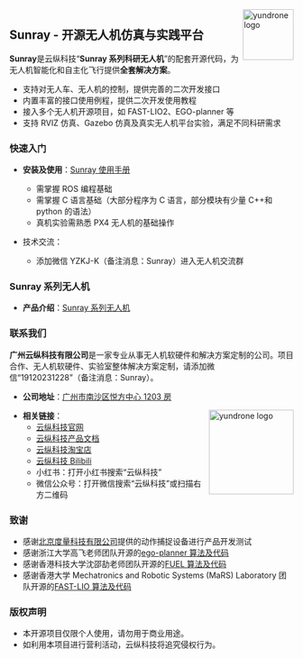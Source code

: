 <img src="https://pic1.imgdb.cn/item/67ceabf3066befcec6e26c76.png" alt="yundrone logo" align="right" height="90" />

## Sunray - 开源无人机仿真与实践平台

**Sunray**是云纵科技“**Sunray 系列科研无人机**”的配套开源代码，为无人机智能化和自主化飞行提供**全套解决方案**。

- 支持对无人车、无人机的控制，提供完善的二次开发接口
- 内置丰富的接口使用例程，提供二次开发使用教程
- 接入多个无人机开源项目，如 FAST-LIO2、EGO-planner 等
- 支持 RVIZ 仿真、Gazebo 仿真及真实无人机平台实验，满足不同科研需求

### 快速入门

- **安装及使用**：[Sunray 使用手册](https://wiki.yundrone.cn/docs/sunray)

  - 需掌握 ROS 编程基础
  - 需掌握 C 语言基础（大部分程序为 C 语言，部分模块有少量 C++和 python 的语法）
  - 真机实验需熟悉 PX4 无人机的基础操作

- 技术交流：
  - 添加微信 YZKJ-K（备注消息：Sunray）进入无人机交流群

### Sunray 系列无人机

- **产品介绍**：[Sunray 系列无人机](https://www.wolai.com/yundrone/sfnSkzUJj1ftvYTgzqZ3Eh)

### 联系我们

**广州云纵科技有限公司**是一家专业从事无人机软硬件和解决方案定制的公司。项目合作、无人机软硬件、实验室整体解决方案定制，请添加微信“19120231228”（备注消息：Sunray）。

- **公司地址**：[广州市南沙区悦方中心 1203 房](https://map.baidu.com/poi/%E5%B9%BF%E5%B7%9E%E4%BA%91%E7%BA%B5%E7%A7%91%E6%8A%80%E6%9C%89%E9%99%90%E5%85%AC%E5%8F%B8/@12635819.79948515,2593492.005733868,19z?uid=32c1e91366ffdbb7ad045788&ugc_type=3&ugc_ver=1&device_ratio=1&compat=1&pcevaname=pc4.1&querytype=detailConInfo&da_src=shareurl)

<img src="https://resource-wangsu.helplook.net/docker_production/5n3bi9/article/yEz5cgJ3/67da9afc5cfe2.png" alt="yundrone logo" align="right" height="150" />

- **相关链接**：
  - [云纵科技官网](http://www.yundrone.cn/index.html)
  - [云纵科技产品文档](https://wiki.yundrone.cn/)
  - [云纵科技淘宝店](https://5q239j0txjkacow9mk5tofi9dvxs6st.taobao.com/index.htm?spm=a1z10.1-c-s.w5002-25336597030.2.5c854fd4rOYblf)
  - [云纵科技 Bilibili](https://space.bilibili.com/3546736714844413)
  - 小红书：打开小红书搜索“云纵科技”
  - 微信公众号：打开微信搜索“云纵科技”或扫描右方二维码

### 致谢

- 感谢[北京度量科技有限公司](https://www.nokov.com/)提供的动作捕捉设备进行产品开发测试
- 感谢浙江大学高飞老师团队开源的[ego-planner 算法及代码](https://github.com/ZJU-FAST-Lab/ego-planner)
- 感谢香港科技大学沈邵劼老师团队开源的[FUEL 算法及代码](https://github.com/HKUST-Aerial-Robotics/FUEL)
- 感谢香港大学 Mechatronics and Robotic Systems (MaRS) Laboratory 团队开源的[FAST-LIO 算法及代码](https://github.com/hku-mars/FAST_LIO)

### 版权声明

- 本开源项目仅限个人使用，请勿用于商业用途。
- 如利用本项目进行营利活动，云纵科技将追究侵权行为。
